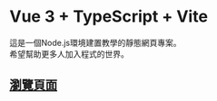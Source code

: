 # Vue 3 + TypeScript + Vite

這是一個Node.js環境建置教學的靜態網頁專案。<br>
希望幫助更多人加入程式的世界。

## [瀏覽頁面](https://chuang030.github.io/teaching/javascript/tutorial/development-environment/)
